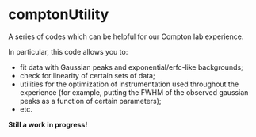 # comptonUtility
 A series of codes which can be helpful for our Compton lab experience. 

 In particular, this code allows you to:
 - fit data with Gaussian peaks and exponential/erfc-like backgrounds;
 - check for linearity of certain sets of data;
 - utilities for the optimization of instrumentation used throughout the experience (for example, putting the FWHM of the observed gaussian peaks as a function of certain parameters);
 - etc.

 **Still a work in progress!**
